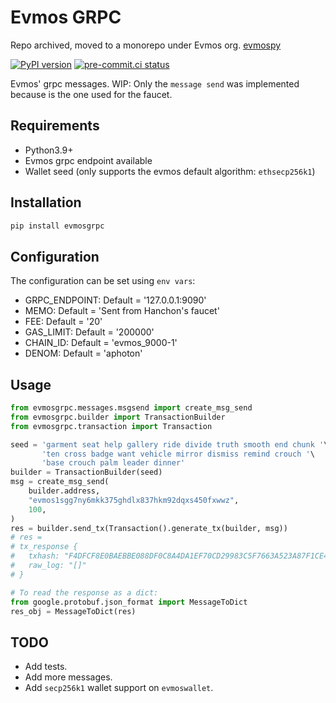 # Evmos GRPC

Repo archived, moved to a monorepo under Evmos org. [evmospy](https://github.com/evmospy)

[![PyPI version](https://badge.fury.io/py/evmosgrpc.svg)](https://badge.fury.io/py/evmosgrpc) [![pre-commit.ci status](https://results.pre-commit.ci/badge/github/hanchon-live/evmosgrpc/master.svg)](https://results.pre-commit.ci/latest/github/hanchon-live/evmosgrpc/master)

Evmos' grpc messages.
WIP: Only the `message send` was implemented because is the one used for the faucet.

## Requirements

- Python3.9+
- Evmos grpc endpoint available
- Wallet seed (only supports the evmos default algorithm: `ethsecp256k1`)

## Installation

```sh
pip install evmosgrpc
```

## Configuration

The configuration can be set using `env vars`:

- GRPC_ENDPOINT: Default = '127.0.0.1:9090'
- MEMO: Default = 'Sent from Hanchon\'s faucet'
- FEE: Default = '20'
- GAS_LIMIT: Default = '200000'
- CHAIN_ID: Default = 'evmos_9000-1'
- DENOM: Default = 'aphoton'

## Usage

```python
from evmosgrpc.messages.msgsend import create_msg_send
from evmosgrpc.builder import TransactionBuilder
from evmosgrpc.transaction import Transaction

seed = 'garment seat help gallery ride divide truth smooth end chunk '\
       'ten cross badge want vehicle mirror dismiss remind crouch '\
       'base crouch palm leader dinner'
builder = TransactionBuilder(seed)
msg = create_msg_send(
    builder.address,
    "evmos1sgg7ny6mkk375ghdlx837hkm92dqxs450fxwwz",
    100,
)
res = builder.send_tx(Transaction().generate_tx(builder, msg))
# res =
# tx_response {
#   txhash: "F4DFCF8E0BAEBBE088DF0C8A4DA1EF70CD29983C5F7663A523A87F1CE479BFF5"
#   raw_log: "[]"
# }

# To read the response as a dict:
from google.protobuf.json_format import MessageToDict
res_obj = MessageToDict(res)
```

## TODO

- Add tests.
- Add more messages.
- Add `secp256k1` wallet support on `evmoswallet`.
